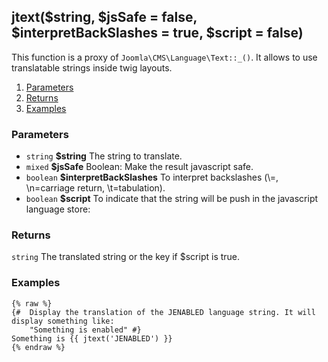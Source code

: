 ## jtext($string, $jsSafe = false, $interpretBackSlashes = true, $script = false)

This function is a proxy of `Joomla\CMS\Language\Text::_()`. It allows to use translatable strings inside twig layouts.  

1. [Parameters](#parameters)
1. [Returns](#returns)
2. [Examples](#examples)

### Parameters <a id="parameters"></a>

* `string`   **$string**                The string to translate.
* `mixed`    **$jsSafe**                Boolean: Make the result javascript safe.
* `boolean`  **$interpretBackSlashes**  To interpret backslashes (\\=\, \n=carriage return, \t=tabulation).
* `boolean`  **$script**                To indicate that the string will be push in the javascript language store:

### Returns <a id="returns"></a>

`string`  The translated string or the key if $script is true.

### Examples <a id="examples"></a>

```twig
{% raw %}
{#  Display the translation of the JENABLED language string. It will display something like:
	"Something is enabled" #}
Something is {{ jtext('JENABLED') }}
{% endraw %}
```
